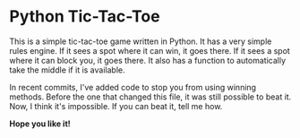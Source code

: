 # Python Tic-Tac-Toe
This is a simple tic-tac-toe game written in Python. It has a very simple rules engine. If it sees a spot where it can win, it goes there. If it sees a spot where it can block you, it goes there. It also has a function to automatically take the middle if it is available.

In recent commits, I've added code to stop you from using winning methods. Before the one that changed this file, it was still possible to beat it. Now, I think it's impossible. If you can beat it, tell me how.

__Hope you like it!__

